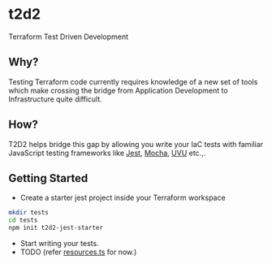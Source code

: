 # t2d2

Terraform Test Driven Development

## Why?

Testing Terraform code currently requires knowledge of a new set of tools which make crossing the bridge from Application Development to Infrastructure quite difficult.

## How?

T2D2 helps bridge this gap by allowing you write your IaC tests with familiar JavaScript testing frameworks like [Jest](https://jestjs.io/), [Mocha](https://mochajs.org), [UVU](https://github.com/lukeed/uvu) etc.,.

## Getting Started

- Create a starter jest project inside your Terraform workspace

```bash
mkdir tests
cd tests
npm init t2d2-jest-starter
```

- Start writing your tests.
- TODO (refer [resources.ts](./playground/t2d2-testing/__tests__/resources.ts) for now.)